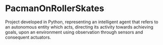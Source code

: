 # PacmanOnRollerSkates
Project developed in Python, representing an intelligent agent that refers to an autonomous entity which acts, directing its activity towards achieving goals, upon an environment using observation through sensors and consequent actuators.
